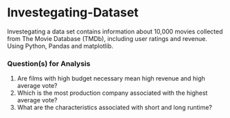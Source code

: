 # Investegating-Dataset
Investegating a data set contains information about 10,000 movies collected from The Movie Database (TMDb), including user ratings and revenue.
Using Python, Pandas and matplotlib.
### Question(s) for Analysis

<ol>
    <li>Are films with high budget necessary mean high revenue and high average vote?</li>
    <li>Which is the most production company associated with the highest average vote?</li>
    <li>What are the characteristics associated with short and long runtime?</li>
</ol>
